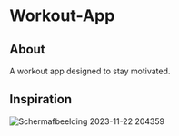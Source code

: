 # Workout-App
## About
A workout app designed to stay motivated.

## Inspiration
![Schermafbeelding 2023-11-22 204359](https://github.com/SimonMeersschaut/Workout-App/assets/88823772/8c11ab52-6c47-4c7e-90b1-1023288d3e98)
